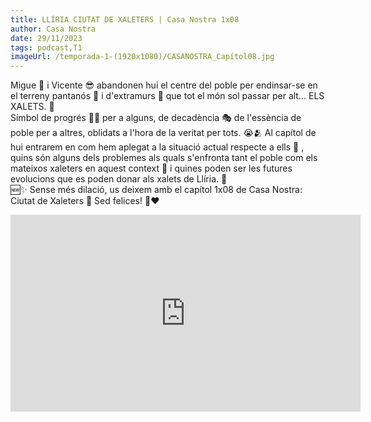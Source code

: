 ```yaml
---
title: LLÍRIA CIUTAT DE XALETERS | Casa Nostra 1x08
author: Casa Nostra
date: 29/11/2023
tags: podcast,T1
imageUrl: /temporada-1-(1920x1080)/CASANOSTRA_Capítol08.jpg
---
```


<p>Migue 🥸 i Vicente 😎 abandonen hui el centre del poble per endinsar-se en el terreny pantanós 🪷 i d&#39;extramurs 🧱 que tot el món sol passar per alt... ELS XALETS. 🏡 
<br>Símbol de progrés 🌱🍀 per a alguns, de decadència 🎭 de l&#39;essència de poble per a altres, oblidats a l&#39;hora de la veritat per tots. 😭🫂
Al capítol de hui entrarem en com hem aplegat a la situació actual respecte a ells 🚶 , quins són alguns dels problemes als quals s&#39;enfronta tant el poble com els mateixos xaleters en aquest context 🏃 i quines poden ser les futures evolucions que es poden donar als xalets de Llíria. 💆
<br>🆕✨ Sense més dilació, us deixem amb el capítol 1x08 de Casa Nostra: Ciutat de Xaleters 🏡 
Sed felices! 🫶♥️</p>

<iframe width="560" height="315" src="https://www.youtube.com/embed/JAB1aR73450?si=TaXyCbGjLPAq34Gx" title="YouTube video player" frameborder="0" allow="accelerometer; autoplay; clipboard-write; encrypted-media; gyroscope; picture-in-picture; web-share" referrerpolicy="strict-origin-when-cross-origin" allowfullscreen></iframe>
